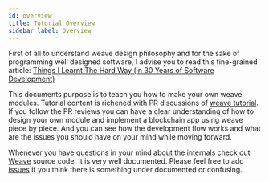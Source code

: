 ```yaml
---
id: overview
title: Tutorial Overview
sidebar_label: Overview
---
```


First of all to understand weave design philosophy and for the sake of programming well designed software, I advise you to read this fine-grained article:
[Things I Learnt The Hard Way (in 30 Years of Software Development)](https://blog.juliobiason.net/thoughts/things-i-learnt-the-hard-way/)

This documents purpose is to teach you how to make your own weave modules.
Tutorial content is richened with PR discussions of [weave tutorial](https://github.com/iov-one/tutorial/). If you follow the PR reviews you can have a clear understanding of how to design your own module and implement a blockchain app using weave piece by piece.
And you can see how the development flow works and what are the issues you should have on your mind while moving forward.

Whenever you have questions in your mind about the internals check out [Weave]("https://github.com/iov-one/weave) source code. It is very well documented. Please feel free to add [issues](https://github.com/iov-one/weave/issues) if you think there is something under documented or confusing.
